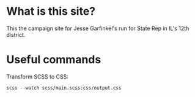 # What is this site?

This the campaign site for Jesse Garfinkel's run for State Rep in IL's 12th district.

# Useful commands

Transform SCSS to CSS:

```
scss --watch scss/main.scss:css/output.css
```
